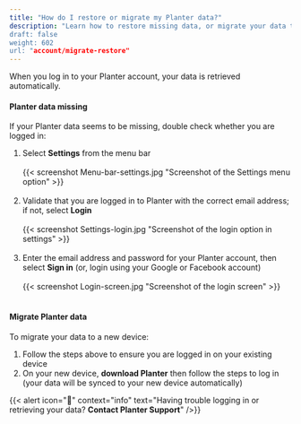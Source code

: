 ```yaml
---
title: "How do I restore or migrate my Planter data?"
description: "Learn how to restore missing data, or migrate your data to a new device
draft: false
weight: 602
url: "account/migrate-restore"
---
```


When you log in to your Planter account, your data is retrieved automatically.

#### Planter data missing
If your Planter data seems to be missing, double check whether you are logged in:
1. Select **Settings** from the menu bar<br /><br />
{{< screenshot Menu-bar-settings.jpg "Screenshot of the Settings menu option" >}}<br /><br />
2. Validate that you are logged in to Planter with the correct email address; if not, select **Login**<br /><br />
{{< screenshot Settings-login.jpg "Screenshot of the login option in settings" >}}<br /><br />
3. Enter the email address and password for your Planter account, then select **Sign in** (or, login using your Google or Facebook account)
<br /><br />
{{< screenshot Login-screen.jpg "Screenshot of the login screen" >}}<br /><br />

#### Migrate Planter data
To migrate your data to a new device:
1. Follow the steps above to ensure you are logged in on your existing device
2. On your new device, **download Planter** then follow the steps to log in (your data will be synced to your new device automatically)

{{< alert icon="🍓" context="info" text="Having trouble logging in or retrieving your data? **Contact Planter Support**" />}}
